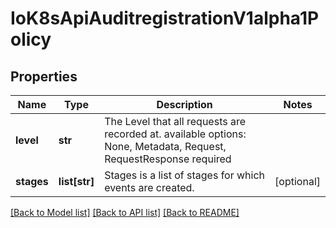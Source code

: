# IoK8sApiAuditregistrationV1alpha1Policy

## Properties
Name | Type | Description | Notes
------------ | ------------- | ------------- | -------------
**level** | **str** | The Level that all requests are recorded at. available options: None, Metadata, Request, RequestResponse required | 
**stages** | **list[str]** | Stages is a list of stages for which events are created. | [optional] 

[[Back to Model list]](../README.md#documentation-for-models) [[Back to API list]](../README.md#documentation-for-api-endpoints) [[Back to README]](../README.md)

